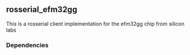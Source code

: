 ## rosserial_efm32gg

This is a rosserial client implementation for the efm32gg chip from silicon labs

### Dependencies
